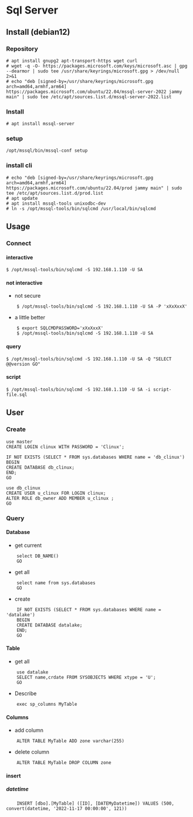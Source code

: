 # Sql Server
## Install (debian12)
### Repository
    # apt install gnupg2 apt-transport-https wget curl
    # wget -q -O- https://packages.microsoft.com/keys/microsoft.asc | gpg --dearmor | sudo tee /usr/share/keyrings/microsoft.gpg > /dev/null 2>&1
    # echo "deb [signed-by=/usr/share/keyrings/microsoft.gpg arch=amd64,armhf,arm64] https://packages.microsoft.com/ubuntu/22.04/mssql-server-2022 jammy main" | sudo tee /etc/apt/sources.list.d/mssql-server-2022.list
### Install
    # apt install mssql-server
### setup
    /opt/mssql/bin/mssql-conf setup
### install cli
    # echo "deb [signed-by=/usr/share/keyrings/microsoft.gpg arch=amd64,armhf,arm64] https://packages.microsoft.com/ubuntu/22.04/prod jammy main" | sudo tee /etc/apt/sources.list.d/prod.list
    # apt update
    # apt install mssql-tools unixodbc-dev
    # ln -s /opt/mssql-tools/bin/sqlcmd /usr/local/bin/sqlcmd


## Usage
### Connect
#### interactive
    $ /opt/mssql-tools/bin/sqlcmd -S 192.168.1.110 -U SA
#### not interactive
* not secure
```
    $ /opt/mssql-tools/bin/sqlcmd -S 192.168.1.110 -U SA -P 'xXxXxxX'
```
* a little better
```
    $ export SQLCMDPASSWORD='xXxXxxX'
    $ /opt/mssql-tools/bin/sqlcmd -S 192.168.1.110 -U SA
```    
#### query
    $ /opt/mssql-tools/bin/sqlcmd -S 192.168.1.110 -U SA -Q "SELECT @@version GO"
#### script
    $ /opt/mssql-tools/bin/sqlcmd -S 192.168.1.110 -U SA -i script-file.sql

## User
### Create
    use master 
    CREATE LOGIN clinux WITH PASSWORD = 'Clinux';

    IF NOT EXISTS (SELECT * FROM sys.databases WHERE name = 'db_clinux')
    BEGIN
    CREATE DATABASE db_clinux;
    END;
    GO

    use db_clinux
    CREATE USER u_clinux FOR LOGIN clinux;
    ALTER ROLE db_owner ADD MEMBER u_clinux ;
    GO


### Query 
#### Database
* get current
```
    select DB_NAME()
    GO
```    
* get all 
```
    select name from sys.databases
    GO
```    
* create
```
    IF NOT EXISTS (SELECT * FROM sys.databases WHERE name = 'datalake')
    BEGIN
    CREATE DATABASE datalake;
    END;
    GO
```    
#### Table
* get all
```
    use datalake
    SELECT name,crdate FROM SYSOBJECTS WHERE xtype = 'U';
    GO
```    
* Describe
```
    exec sp_columns MyTable
```    
#### Columns
* add column 
```
    ALTER TABLE MyTable ADD zone varchar(255)
```
* delete column 
```
    ALTER TABLE MyTable DROP COLUMN zone
```

#### insert
##### datetime
```
    INSERT [dbo].[MyTable] ([ID], [DATEMyDatetime]) VALUES (500, convert(datetime, '2022-11-17 00:00:00', 121))
``` 
